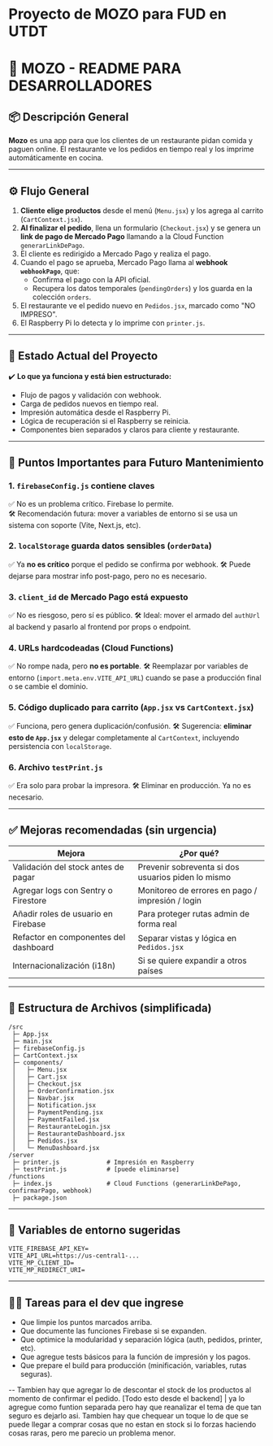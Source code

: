 # Proyecto de MOZO para FUD en UTDT


# 🧾 MOZO - README PARA DESARROLLADORES

## 📦 Descripción General

**Mozo** es una app para que los clientes de un restaurante pidan comida y paguen online. El restaurante ve los pedidos en tiempo real y los imprime automáticamente en cocina.

---

## ⚙️ Flujo General

1. **Cliente elige productos** desde el menú (`Menu.jsx`) y los agrega al carrito (`CartContext.jsx`).
2. **Al finalizar el pedido**, llena un formulario (`Checkout.jsx`) y se genera un **link de pago de Mercado Pago** llamando a la Cloud Function `generarLinkDePago`.
3. El cliente es redirigido a Mercado Pago y realiza el pago.
4. Cuando el pago se aprueba, Mercado Pago llama al **webhook `webhookPago`**, que:
   - Confirma el pago con la API oficial.
   - Recupera los datos temporales (`pendingOrders`) y los guarda en la colección `orders`.
5. El restaurante ve el pedido nuevo en `Pedidos.jsx`, marcado como "NO IMPRESO".
6. El Raspberry Pi lo detecta y lo imprime con `printer.js`.

---

## 🧠 Estado Actual del Proyecto

✔️ **Lo que ya funciona y está bien estructurado:**
- Flujo de pagos y validación con webhook.
- Carga de pedidos nuevos en tiempo real.
- Impresión automática desde el Raspberry Pi.
- Lógica de recuperación si el Raspberry se reinicia.
- Componentes bien separados y claros para cliente y restaurante.

---

## 🚨 Puntos Importantes para Futuro Mantenimiento

### 1. `firebaseConfig.js` contiene claves
✅ No es un problema crítico. Firebase lo permite.  
🛠️ Recomendación futura: mover a variables de entorno si se usa un sistema con soporte (Vite, Next.js, etc).

### 2. `localStorage` guarda datos sensibles (`orderData`)
✅ Ya **no es crítico** porque el pedido se confirma por webhook.
🛠️ Puede dejarse para mostrar info post-pago, pero no es necesario.

### 3. `client_id` de Mercado Pago está expuesto
✅ No es riesgoso, pero sí es público.
🛠️ Ideal: mover el armado del `authUrl` al backend y pasarlo al frontend por props o endpoint.

### 4. URLs hardcodeadas (Cloud Functions)
✅ No rompe nada, pero **no es portable**.
🛠️ Reemplazar por variables de entorno (`import.meta.env.VITE_API_URL`) cuando se pase a producción final o se cambie el dominio.

### 5. Código duplicado para carrito (`App.jsx` vs `CartContext.jsx`)
✅ Funciona, pero genera duplicación/confusión.
🛠️ Sugerencia: **eliminar esto de `App.jsx`** y delegar completamente al `CartContext`, incluyendo persistencia con `localStorage`.

### 6. Archivo `testPrint.js`
✅ Era solo para probar la impresora.
🛠️ Eliminar en producción. Ya no es necesario.

---

## ✅ Mejoras recomendadas (sin urgencia)

| Mejora                                  | ¿Por qué?                                                     |
|----------------------------------------|----------------------------------------------------------------|
| Validación del stock antes de pagar    | Prevenir sobreventa si dos usuarios piden lo mismo            |
| Agregar logs con Sentry o Firestore    | Monitoreo de errores en pago / impresión / login              |
| Añadir roles de usuario en Firebase    | Para proteger rutas admin de forma real                        |
| Refactor en componentes del dashboard  | Separar vistas y lógica en `Pedidos.jsx`                      |
| Internacionalización (i18n)            | Si se quiere expandir a otros países                           |

---

## 📁 Estructura de Archivos (simplificada)

```
/src
 ├─ App.jsx
 ├─ main.jsx
 ├─ firebaseConfig.js
 ├─ CartContext.jsx
 ├─ components/
 │   ├─ Menu.jsx
 │   ├─ Cart.jsx
 │   ├─ Checkout.jsx
 │   ├─ OrderConfirmation.jsx
 │   ├─ Navbar.jsx
 │   ├─ Notification.jsx
 │   ├─ PaymentPending.jsx
 │   ├─ PaymentFailed.jsx
 │   ├─ RestauranteLogin.jsx
 │   ├─ RestauranteDashboard.jsx
 │   ├─ Pedidos.jsx
 │   └─ MenuDashboard.jsx
/server
 ├─ printer.js             # Impresión en Raspberry
 ├─ testPrint.js           # [puede eliminarse]
/functions
 ├─ index.js               # Cloud Functions (generarLinkDePago, confirmarPago, webhook)
 ├─ package.json
```

---

## 🧩 Variables de entorno sugeridas

```
VITE_FIREBASE_API_KEY=
VITE_API_URL=https://us-central1-...
VITE_MP_CLIENT_ID=
VITE_MP_REDIRECT_URI=
```

---

## 🧑‍💻 Tareas para el dev que ingrese

- Que limpie los puntos marcados arriba.
- Que documente las funciones Firebase si se expanden.
- Que optimice la modularidad y separación lógica (auth, pedidos, printer, etc).
- Que agregue tests básicos para la función de impresión y los pagos.
- Que prepare el build para producción (minificación, variables, rutas seguras).


-- Tambien hay que agregar lo de descontar el stock de los productos al momento de confirmar el pedido. [Todo esto desde el backend] | ya lo agregue como funtion separada pero hay que reanalizar el tema de que tan seguro es dejarlo asi.
Tambien hay que chequear un toque lo de que se puede llegar a comprar cosas que no estan en stock si lo forzas haciendo cosas raras, pero me parecio un problema menor.